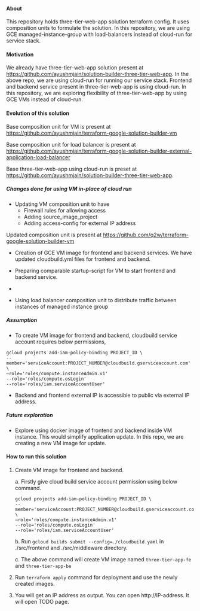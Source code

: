 #### About
This repository holds three-tier-web-app solution terraform config.
It uses composition units to formulate the solution. In this repository, we are using GCE managed-instance-group with load-balancers instead
of cloud-run for service stack.

#### Motivation
We already have three-tier-web-app solution present at https://github.com/ayushmjain/solution-builder-three-tier-web-app.
In the above repo, we are using cloud-run for running our service stack. Frontend and backend 
service present in three-tier-web-app is using cloud-run.
In this repository, we are exploring flexibility of three-tier-web-app by using GCE VMs 
instead of cloud-run.

#### Evolution of this solution

Base composition unit for VM is present at https://github.com/ayushmjain/terraform-google-solution-builder-vm

Base composition unit for load balancer is present at https://github.com/ayushmjain/terraform-google-solution-builder-external-application-load-balancer

Base three-tier-web-app using cloud-run is preset at https://github.com/ayushmjain/solution-builder-three-tier-web-app.

##### Changes done for using VM in-place of cloud run

* Updating VM composition unit to have 
  * Firewall rules for allowing access 
  * Adding source_image_project 
  * Adding access-config for external IP address

Updated composition unit is present at https://github.com/q2w/terraform-google-solution-builder-vm
    
* Creation of GCE VM image for frontend and backend services. We have updated
cloudbuild.yml files for frontend and backend.

* Preparing comparable startup-script for VM to start frontend and backend service.
* 
* Using load balancer composition unit to distribute traffic between instances of managed instance group

##### Assumption

* To create VM image for frontend and backend, cloudbuild service account requires
below permissions,
```
gcloud projects add-iam-policy-binding PROJECT_ID \
--member='serviceAccount:PROJECT_NUMBER@cloudbuild.gserviceaccount.com' \
—role='roles/compute.instanceAdmin.v1'
--role='roles/compute.osLogin'
--role='roles/iam.serviceAccountUser'
```
* Backend and frontend external IP is accessible to public via external IP address.
##### Future exploration
* Explore using docker image of frontend and backend inside VM instance. 
This would simplify application update. In this repo, we are creating a new VM image for update.


#### How to run this solution

1. Create VM image for frontend and backend. 
   
   a. Firstly give cloud build service account permission using below command.

    ```
    gcloud projects add-iam-policy-binding PROJECT_ID \
    --member='serviceAccount:PROJECT_NUMBER@cloudbuild.gserviceaccount.com' \
    —role='roles/compute.instanceAdmin.v1'
    --role='roles/compute.osLogin'
    --role='roles/iam.serviceAccountUser'
   
    ```

    b. Run `gcloud builds submit --config=./cloudbuild.yaml` in ./src/frontend and 
./src/middleware directory.

    c. The above command will create VM image named `three-tier-app-fe` and 
`three-tier-app-be`

2. Run `terraform apply` command for deployment and use the newly created images.
3. You will get an IP address as output. You can open http://IP-address. It
will open TODO page.

